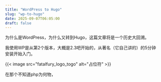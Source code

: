 ```yaml
---
title: "WordPress to Hugo"
slug: "wp-to-hugo"
date: 2025-09-07T06:05:00
draft: false
---
```


为什么是WordPress，为什么又转到Hugo，这篇文章将是一个历史大回溯。

我使用WP是从第2个版本，大概是2.3吧开始的，从著名（它自己讲的）的5分钟安装开始入门。

{{< image src="fatalfury_logo_togo" alt="占位符" >}}

在那个不知道php为何物，
